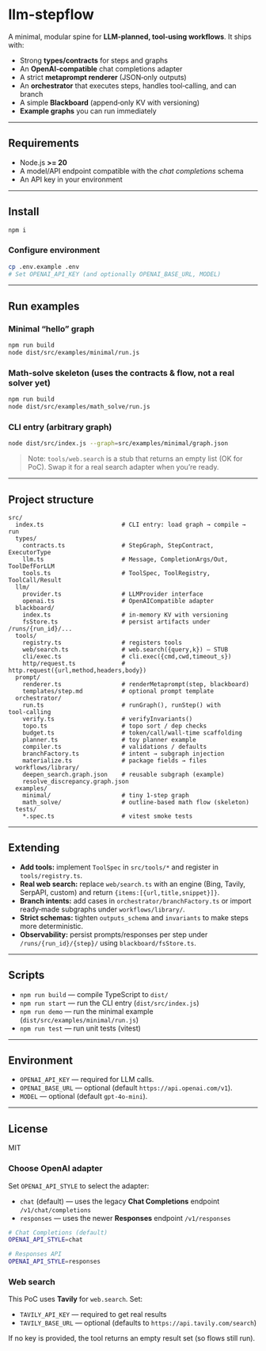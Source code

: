 # llm-stepflow

A minimal, modular spine for **LLM‑planned, tool‑using workflows**. It ships with:
- Strong **types/contracts** for steps and graphs
- An **OpenAI‑compatible** chat completions adapter
- A strict **metaprompt renderer** (JSON‑only outputs)
- An **orchestrator** that executes steps, handles tool‑calling, and can branch
- A simple **Blackboard** (append‑only KV with versioning)
- **Example graphs** you can run immediately

---

## Requirements
- Node.js **>= 20**
- A model/API endpoint compatible with the *chat completions* schema
- An API key in your environment

---

## Install

```bash
npm i
```

### Configure environment
```bash
cp .env.example .env
# Set OPENAI_API_KEY (and optionally OPENAI_BASE_URL, MODEL)
```

---

## Run examples

### Minimal “hello” graph
```bash
npm run build
node dist/src/examples/minimal/run.js
```

### Math‑solve skeleton (uses the contracts & flow, not a real solver yet)
```bash
npm run build
node dist/src/examples/math_solve/run.js
```

### CLI entry (arbitrary graph)
```bash
node dist/src/index.js --graph=src/examples/minimal/graph.json
```

> Note: `tools/web.search` is a stub that returns an empty list (OK for PoC). Swap it for a real search adapter when you’re ready.

---

## Project structure

```
src/
  index.ts                      # CLI entry: load graph → compile → run
  types/
    contracts.ts                # StepGraph, StepContract, ExecutorType
    llm.ts                      # Message, CompletionArgs/Out, ToolDefForLLM
    tools.ts                    # ToolSpec, ToolRegistry, ToolCall/Result
  llm/
    provider.ts                 # LLMProvider interface
    openai.ts                   # OpenAICompatible adapter
  blackboard/
    index.ts                    # in‑memory KV with versioning
    fsStore.ts                  # persist artifacts under /runs/{run_id}/...
  tools/
    registry.ts                 # registers tools
    web/search.ts               # web.search({query,k}) — STUB
    cli/exec.ts                 # cli.exec({cmd,cwd,timeout_s})
    http/request.ts             # http.request({url,method,headers,body})
  prompt/
    renderer.ts                 # renderMetaprompt(step, blackboard)
    templates/step.md           # optional prompt template
  orchestrator/
    run.ts                      # runGraph(), runStep() with tool‑calling
    verify.ts                   # verifyInvariants()
    topo.ts                     # topo sort / dep checks
    budget.ts                   # token/call/wall‑time scaffolding
    planner.ts                  # toy planner example
    compiler.ts                 # validations / defaults
    branchFactory.ts            # intent → subgraph injection
    materialize.ts              # package fields → files
  workflows/library/
    deepen_search.graph.json    # reusable subgraph (example)
    resolve_discrepancy.graph.json
  examples/
    minimal/                    # tiny 1‑step graph
    math_solve/                 # outline‑based math flow (skeleton)
  tests/
    *.spec.ts                   # vitest smoke tests
```

---

## Extending

- **Add tools:** implement `ToolSpec` in `src/tools/*` and register in `tools/registry.ts`.
- **Real web search:** replace `web/search.ts` with an engine (Bing, Tavily, SerpAPI, custom) and return `{items:[{url,title,snippet}]}`.
- **Branch intents:** add cases in `orchestrator/branchFactory.ts` or import ready‑made subgraphs under `workflows/library/`.
- **Strict schemas:** tighten `outputs_schema` and `invariants` to make steps more deterministic.
- **Observability:** persist prompts/responses per step under `/runs/{run_id}/{step}/` using `blackboard/fsStore.ts`.

---

## Scripts

- `npm run build` — compile TypeScript to `dist/`
- `npm run start` — run the CLI entry (`dist/src/index.js`)
- `npm run demo` — run the minimal example (`dist/src/examples/minimal/run.js`)
- `npm run test` — run unit tests (vitest)

---

## Environment

- `OPENAI_API_KEY` — required for LLM calls.
- `OPENAI_BASE_URL` — optional (default `https://api.openai.com/v1`).
- `MODEL` — optional (default `gpt-4o-mini`).

---

## License

MIT


### Choose OpenAI adapter

Set `OPENAI_API_STYLE` to select the adapter:
- `chat` (default) — uses the legacy **Chat Completions** endpoint `/v1/chat/completions`
- `responses` — uses the newer **Responses** endpoint `/v1/responses`

```bash
# Chat Completions (default)
OPENAI_API_STYLE=chat

# Responses API
OPENAI_API_STYLE=responses
```

### Web search

This PoC uses **Tavily** for `web.search`. Set:

- `TAVILY_API_KEY` — required to get real results
- `TAVILY_BASE_URL` — optional (defaults to `https://api.tavily.com/search`)

If no key is provided, the tool returns an empty result set (so flows still run).


